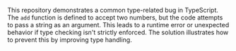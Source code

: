This repository demonstrates a common type-related bug in TypeScript. The `add` function is defined to accept two numbers, but the code attempts to pass a string as an argument. This leads to a runtime error or unexpected behavior if type checking isn't strictly enforced. The solution illustrates how to prevent this by improving type handling. 